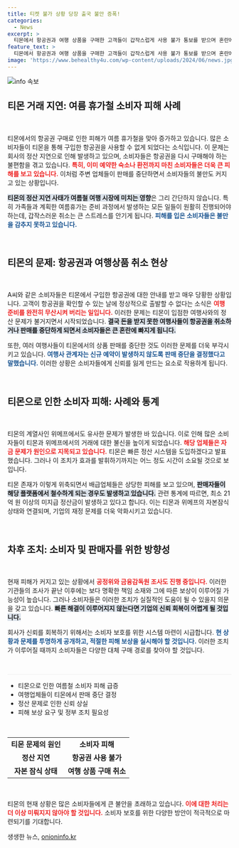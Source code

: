 ```yaml
---
title: 티켓 불가 상황 당장 출국 불안 증폭!
categories:
  - News
excerpt: >
  티몬에서 항공권과 여행 상품을 구매한 고객들이 갑작스럽게 사용 불가 통보를 받으며 혼란에 빠졌습니다. 정산 지연으로 많은 여행사들이 상품 판매를 중단하고, 피해가 확산되고 있는 가운데, 수익성 악화가 문제의 원인으로 지목되고 있습니다.
feature_text: >
  티몬에서 항공권과 여행 상품을 구매한 고객들이 갑작스럽게 사용 불가 통보를 받으며 혼란에 빠졌습니다. 정산 지연으로 많은 여행사들이 상품 판매를 중단하고, 피해가 확산되고 있는 가운데, 수익성 악화가 문제의 원인으로 지목되고 있습니다.
image: 'https://www.behealthy4u.com/wp-content/uploads/2024/06/news.jpg'
---
```


<p><img src="https://www.behealthy4u.com/wp-content/uploads/2024/06/news.jpg" alt="info 속보" /></p>

<h2 data-ke-size="size26">티몬 거래 지연: 여름 휴가철 소비자 피해 사례</h2>

<p data-ke-size="size16">&nbsp;</p>

<p>티몬에서의 항공권 구매로 인한 피해가 여름 휴가철을 맞아 증가하고 있습니다. 많은 소비자들이 티몬을 통해 구입한 항공권을 사용할 수 없게 되었다는 소식입니다. 이 문제는 회사의 정산 지연으로 인해 발생하고 있으며, 소비자들은 항공권을 다시 구매해야 하는 불편함을 겪고 있습니다. <b><span style="color: #ee2323;">특히, 이미 예약한 숙소나 환전까지 마친 소비자들은 더욱 큰 피해를 보고 있습니다.</span></b> 이처럼 주변 업체들이 판매를 중단하면서 소비자들의 불만도 커지고 있는 상황입니다.</p>

<p><b><span style="background-color: #21538527;">티몬의 정산 지연 사태가 여름철 여행 시장에 미치는 영향</span></b>은 그리 간단하지 않습니다. 특히 가족들과 계획한 여름휴가는 준비 과정에서 발생하는 모든 일들이 원활히 진행되어야 하는데, 갑작스러운 취소는 큰 스트레스를 안기게 됩니다. <b><span style="color: #1a5490;">피해를 입은 소비자들은 불만을 감추지 못하고 있습니다.</span></b></p>

<p data-ke-size="size16">&nbsp;</p>

<h2 data-ke-size="size26">티몬의 문제: 항공권과 여행상품 취소 현상</h2>

<p data-ke-size="size16">&nbsp;</p>

<p>A씨와 같은 소비자들은 티몬에서 구입한 항공권에 대한 안내를 받고 매우 당황한 상황입니다. 고객이 항공권을 확인할 수 있는 날에 정상적으로 출발할 수 없다는 소식은 <b><span style="color: #ee2323;">여행 준비를 완전히 무산시켜 버리는 일입니다.</span></b> 이러한 문제는 티몬이 입점한 여행사와의 정산 문제가 불거지면서 시작되었습니다. <b><span style="background-color: #21538527;">결국 돈을 받지 못한 여행사들이 항공권을 취소하거나 판매를 중단하게 되면서 소비자들은 큰 혼란에 빠지게 됩니다.</span></b></p>

<p>또한, 여러 여행사들이 티몬에서의 상품 판매를 중단한 것도 이러한 문제를 더욱 부각시키고 있습니다. <b><span style="color: #1a5490;">여행사 관계자는 신규 예약이 발생하지 않도록 판매 중단을 결정했다고 말했습니다.</span></b> 이러한 상황은 소비자들에게 신뢰를 잃게 만드는 요소로 작용하게 됩니다.</p>

<p data-ke-size="size16">&nbsp;</p>

<h2 data-ke-size="size26">티몬으로 인한 소비자 피해: 사례와 통계</h2>

<p data-ke-size="size16">&nbsp;</p>

<p>티몬의 계열사인 위메프에서도 유사한 문제가 발생한 바 있습니다. 이로 인해 많은 소비자들이 티몬과 위메프에서의 거래에 대한 불신을 높이게 되었습니다. <b><span style="color: #ee2323;">해당 업체들은 자금 문제가 원인으로 지목되고 있습니다.</span></b> 티몬은 빠른 정산 시스템을 도입하겠다고 발표했습니다. 그러나 이 조치가 효과를 발휘하기까지는 어느 정도 시간이 소요될 것으로 보입니다. </p>

<p>티몬 존재가 이렇게 위축되면서 배급업체들은 상당한 피해를 보고 있으며, <b><span style="background-color: #21538527;">판매자들이 해당 플랫폼에서 철수하게 되는 경우도 발생하고 있습니다.</span></b> 관련 통계에 따르면, 최소 21억 원 이상의 미지급 정산금이 발생하고 있다고 합니다. 이는 티몬과 위메프의 자본잠식 상태와 연결되며, 기업의 재정 문제를 더욱 악화시키고 있습니다.</p>

<p data-ke-size="size16">&nbsp;</p>

<h2 data-ke-size="size26">차후 조치: 소비자 및 판매자를 위한 방향성</h2>

<p data-ke-size="size16">&nbsp;</p>

<p>현재 피해가 커지고 있는 상황에서 <b><span style="color: #ee2323;">공정위와 금융감독원 조사도 진행 중입니다.</span></b> 이러한 기관들의 조사가 끝난 이후에는 보다 명확한 책임 소재와 그에 따른 보상이 이루어질 가능성이 높습니다. 그러나 소비자들은 이러한 조치가 실질적인 도움이 될 수 있을지 의문을 갖고 있습니다. <b><span style="background-color: #21538527;">빠른 해결이 이루어지지 않는다면 기업의 신뢰 회복이 어렵게 될 것입니다.</span></b></p>

<p>회사가 신뢰를 회복하기 위해서는 소비자 보호를 위한 시스템 마련이 시급합니다. <b><span style="color: #1a5490;">현 상황과 문제를 투명하게 공개하고, 적절한 피해 보상을 실시해야 할 것입니다.</span></b> 이러한 조치가 이루어질 때까지 소비자들은 다양한 대체 구매 경로를 찾아야 할 것입니다.</p>

<p data-ke-size="size16">&nbsp;</p>

<hr style="height: 1px; border: none; background: #eee;" />

<ul>
    <li>티몬으로 인한 여름철 소비자 피해 급증</li>
    <li>여행업체들이 티몬에서 판매 중단 결정</li>
    <li>정산 문제로 인한 신뢰 상실</li>
    <li>피해 보상 요구 및 정부 조치 필요성</li>
</ul>

<p data-ke-size="size16">&nbsp;</p>

<table>
    <tr>
        <td style="text-align: center; height: 17px;"><b>티몬 문제의 원인</b></td>
        <td style="text-align: center; height: 17px;"><b>소비자 피해</b></td>
    </tr>
    <tr>
        <td style="text-align: center; height: 17px;"><b>정산 지연</b></td>
        <td style="text-align: center; height: 17px;"><b>항공권 사용 불가</b></td>
    </tr>
    <tr>
        <td style="text-align: center; height: 17px;"><b>자본 잠식 상태</b></td>
        <td style="text-align: center; height: 17px;"><b>여행 상품 구매 취소</b></td>
    </tr>
</table>

<p data-ke-size="size16">&nbsp;</p>

<p>티몬의 현재 상황은 많은 소비자들에게 큰 불안을 초래하고 있습니다. <b><span style="color: #ee2323;">이에 대한 처리는 더 이상 미뤄지지 않아야 할 것입니다.</span></b> 소비자 보호를 위한 다양한 방안이 적극적으로 마련되기를 기대합니다.</p>
생생한 뉴스, <a href="https://onioninfo.kr" rel="dofollow">onioninfo.kr</a>


